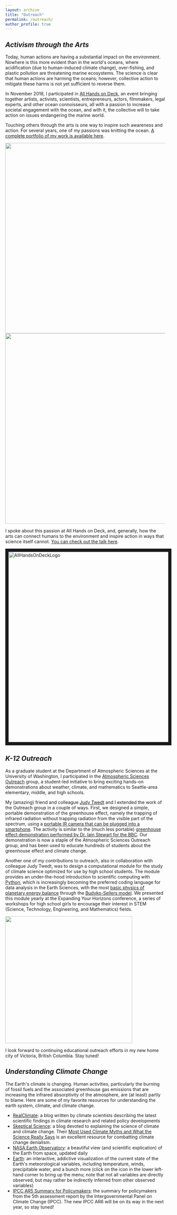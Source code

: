 ```yaml
---
layout: archive
title: "Outreach"
permalink: /outreach/
author_profile: true
---
```


## <i>Activism through the Arts</i>

Today, human actions are having a substantial impact on the environment.  Nowhere is this more evident than in the world's oceans, where acidification (due to human-induced climate change), over-fishing, and plastic pollution are threatening marine ecosystems.  The science is clear that human actions are harming the oceans; however, collective action to mitigate these harms is not yet sufficient to reverse them.  

In November 2018, I participated in [All Hands on Deck](https://www.media.mit.edu/events/allhandsondeck/), an event bringing together artists, activists, scientists, entrepreneurs, actors, filmmakers, legal experts, and other ocean connoisseurs, all with a passion to increase societal engagement with the ocean, and with it, the collective will to take action on issues endangering the marine world.  

Touching others through the arts is one way to inspire such awareness and action.  For several years, one of my passions was knitting the ocean.  [A complete portfolio of my work is available here](https://www.flickr.com/photos/hansigurumi/albums/72157600956958660). 

<img src="https://hansialice.github.io/images/OctopusGarden.jpeg" width="600"/>

<img src="https://hansialice.github.io/images/Nautilus.jpg" width="600"/>

I spoke about this passion at All Hands on Deck, and, generally, how the arts can connect humans to the environment and inspire action in ways that science itself cannot.  [You can check out the talk here](https://youtu.be/LBPQrrOHvQ0?t=3732).

<a href="https://youtu.be/LBPQrrOHvQ0?t=3732" target="_blank"><img src="http://img.youtube.com/vi/LBPQrrOHvQ0/0.jpg" 
alt="AllHandsOnDeckLogo" width="600" border="10"/></a>

## <i>K-12 Outreach</i>

As a graduate student at the Department of Atmospheric Sciences at the University of Washington, I participated in the [Atmospheric Sciences Outreach](https://atmos.uw.edu/~outreach/) group, a student-led initiative to bring exciting hands-on demonstrations about weather, climate, and mathematics to Seattle-area elementary, middle, and high schools.  

My (amazing) friend and colleague [Judy Twedt](http://www.judytwedt.com) and I extended the work of the Outreach group in a couple of ways.  First, we designed a simple, portable demonstration of the greenhouse effect, namely the trapping of infrared radiation without trapping radiation from the visible part of the spectrum, using a [portable IR camera that can be plugged into a smartphone](https://www.flir.ca/products/flir-one-pro/).  The activity is similar to the (much less portable) [greenhouse effect demonstration performed by Dr. Iain Stewart for the BBC](https://www.youtube.com/watch?v=pJpK8orZqYU).  Our demonstration is now a staple of the Atmospheric Sciences Outreach group, and has been used to educate hundreds of students about the greenhouse effect and climate change.

Another one of my contributions to outreach, also in collaboration with colleague Judy Twedt, was to design a computational module for the study of climate science optimized for use by high school students.  The module provides an under-the-hood introduction to scientific computing with [Python](https://www.python.org/doc/essays/blurb/), which is increasingly becoming the preferred coding language for data analysis in the Earth Sciences, with the most [basic physics of planetary energy balance](https://scied.ucar.edu/planetary-energy-balance-temperature-calculate) through the [Budyko-Sellers model](http://www.atmos.albany.edu/facstaff/brose/classes/ATM623_Spring2015/Notes/Lectures/Lecture14%20--%20Diffusive%20energy%20balance%20model.html).  We presented this module yearly at the Expanding Your Horizons conference, a series of workshops for high school girls to encourage their interest in STEM (Science, Technology, Engineering, and Mathematics) fields.  

<img src="https://hansialice.github.io/images/EYHlogo.png" width="400"/>

I look forward to continuing educational outreach efforts in my new home city of Victoria, British Columbia.  Stay tuned!

## <i>Understanding Climate Change</i>

The Earth's climate is changing. Human activities, particularly the burning of fossil fuels and the associated greenhouse gas emissions that are increasing the infrared absorptivity of the atmosphere, are (at least) partly to blame.  Here are some of my favorite resources for understanding the earth system, climate, and climate change.

* [RealClimate](http://www.realclimate.org): a blog written by climate scientists describing the latest scientific findings in climate research and related policy developments
* [Skeptical Science](https://skepticalscience.com): a blog devoted to explaining the science of climate and climate change.  Their [Most Used Climate Myths and What the Science Really Says](https://skepticalscience.com/argument.php) is an excellent resource for combatting climate change denialism.  
* [NASA Earth Observatory](https://earthobservatory.nasa.gov): a beautiful view (and scientific explication) of the Earth from space, updated daily
* [Earth](https://earth.nullschool.net): an interactive, addictive visualization of the current state of the Earth's meteorological variables, including temperature, winds, precipitable water, and a bunch more (click on the icon in the lower left-hand corner to bring up the menu; note that not all variables are directly observed, but may rather be indirectly inferred from other observed variables)
* [IPCC AR5 Summary for Policymakers](https://www.ipcc.ch/site/assets/uploads/2018/02/WG1AR5_SPM_FINAL.pdf): the summary for policymakers from the 5th assessment report by the Intergovernmental Panel on Climate Change (IPCC).  The new IPCC AR6 will be on its way in the next year, so stay tuned!
